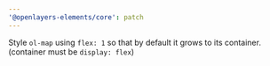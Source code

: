 ```yaml
---
'@openlayers-elements/core': patch
---
```


Style `ol-map` using `flex: 1` so that by default it grows to its container. (container must be `display: flex`)

